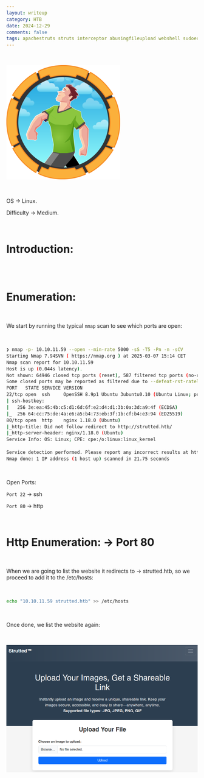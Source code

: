 ```yaml
---
layout: writeup
category: HTB
date: 2024-12-29
comments: false
tags: apachestruts struts interceptor abusingfileupload webshell sudoers
---
```


<br />

![1](../../../assets/images/Strutted/1.png)

<br />

OS -> Linux.

Difficulty -> Medium.

<br />

# Introduction:

<br />



<br />

# Enumeration:

<br />

We start by running the typical `nmap` scan to see which ports are open:

<br />

```bash
❯ nmap -p- 10.10.11.59 --open --min-rate 5000 -sS -T5 -Pn -n -sCV
Starting Nmap 7.94SVN ( https://nmap.org ) at 2025-03-07 15:14 CET
Nmap scan report for 10.10.11.59
Host is up (0.044s latency).
Not shown: 64946 closed tcp ports (reset), 587 filtered tcp ports (no-response)
Some closed ports may be reported as filtered due to --defeat-rst-ratelimit
PORT   STATE SERVICE VERSION
22/tcp open  ssh     OpenSSH 8.9p1 Ubuntu 3ubuntu0.10 (Ubuntu Linux; protocol 2.0)
| ssh-hostkey: 
|   256 3e:ea:45:4b:c5:d1:6d:6f:e2:d4:d1:3b:0a:3d:a9:4f (ECDSA)
|_  256 64:cc:75:de:4a:e6:a5:b4:73:eb:3f:1b:cf:b4:e3:94 (ED25519)
80/tcp open  http    nginx 1.18.0 (Ubuntu)
|_http-title: Did not follow redirect to http://strutted.htb/
|_http-server-header: nginx/1.18.0 (Ubuntu)
Service Info: OS: Linux; CPE: cpe:/o:linux:linux_kernel

Service detection performed. Please report any incorrect results at https://nmap.org/submit/ .
Nmap done: 1 IP address (1 host up) scanned in 21.75 seconds
```

<br />

Open Ports:

`Port 22` -> ssh

`Port 80` -> http 

<br />

# Http Enumeration: -> Port 80

<br />

When we are going to list the website it redirects to -> strutted.htb, so we proceed to add it to the /etc/hosts:

<br />

```bash
echo "10.10.11.59 strutted.htb" >> /etc/hosts
```

<br />

Once done, we list the website again:

<br />

![2](../../../assets/images/Strutted/2.png)

<br />
